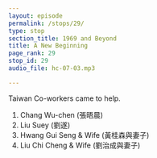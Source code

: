 ```yaml
---
layout: episode
permalink: /stops/29/
type: stop
section_title: 1969 and Beyond
title: A New Beginning
page_rank: 29
stop_id: 29
audio_file: hc-07-03.mp3

---
```


Taiwan Co-workers came to help. 

1. Chang Wu-chen (張晤晨)
2. Liu Suey (劉遂)
3. Hwang Gui Seng & Wife (黃桂森與妻子)
4. Liu Chi Cheng & Wife (劉治成與妻子)

<!---
臺灣同工前來幫忙。

1. 張晤晨
2. 劉遂
3. 黃桂森與妻子
4. 劉治成與妻子
-->

<!--- TRANSCRIPT
The next few years marked a period of the church in Manila receiving abundant spiritual flow and supply from Taiwan. Co-workers including Chang Wu-chen, Liu Suey, Hwang Gui-seng and Liu Chi-cheng frequently visited and even stayed in the Philippines for extended periods to provide training and hold conferences. 
-->